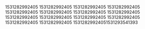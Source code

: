 1531282992405
1531282992405
1531282992405
1531282992405
1531282992405
1531282992405
1531282992405
1531282992405
1531282992405
1531282992405
1531282992405
1531282992405
1531282992405
1531282992405
15312829924051531293541393